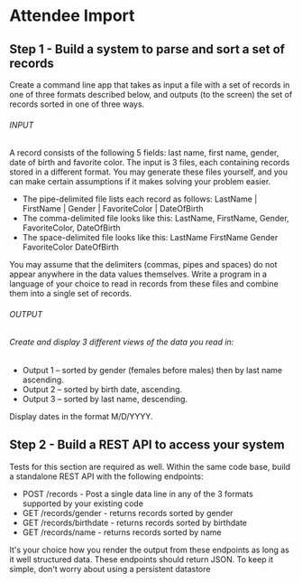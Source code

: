 # Attendee Import

## Step 1 - Build a system to parse and sort a set of records
Create a command line app that takes as input a file with a set of records in one of three formats described below, and outputs (to the screen) the set of records sorted in one of three ways.

######  INPUT
A record consists of the following 5 fields: last name, first name, gender, date of birth and favorite color. The input is 3 files, each containing records stored in a different format. You may generate these files yourself, and you can make certain assumptions if it makes solving your problem easier.

- The pipe-delimited file lists each record as follows: 
LastName | FirstName | Gender | FavoriteColor | DateOfBirth
- The comma-delimited file looks like this: 
LastName, FirstName, Gender, FavoriteColor, DateOfBirth
- The space-delimited file looks like this: 
LastName FirstName Gender FavoriteColor DateOfBirth

You may assume that the delimiters (commas, pipes and spaces) do not appear anywhere in the data values themselves. Write a program in a language of your choice to read in records from these files and combine them into a single set of records.

######  OUTPUT
######  Create and display 3 different views of the data you read in:
- Output 1 – sorted by gender (females before males) then by last name ascending.
- Output 2 – sorted by birth date, ascending.
- Output 3 – sorted by last name, descending.

Display dates in the format M/D/YYYY.

## Step 2 - Build a REST API to access your system
Tests for this section are required as well.
Within the same code base, build a standalone REST API with the following endpoints:

- POST /records - Post a single data line in any of the 3 formats supported by your existing code
- GET /records/gender - returns records sorted by gender
- GET /records/birthdate - returns records sorted by birthdate
- GET /records/name - returns records sorted by name

It's your choice how you render the output from these endpoints as long as it well structured data. These endpoints should return JSON.
To keep it simple, don't worry about using a persistent datastore
